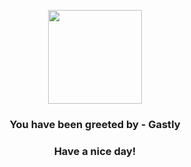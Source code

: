 <p align="center">
    <img src="https://raw.githubusercontent.com/PokeAPI/sprites/master/sprites/pokemon/92.png" width="150" height="150">
</p>
<h3 align="center">You have been greeted by - <b>Gastly</b></h3>
<h3 align="center">Have a nice day!</h3>
